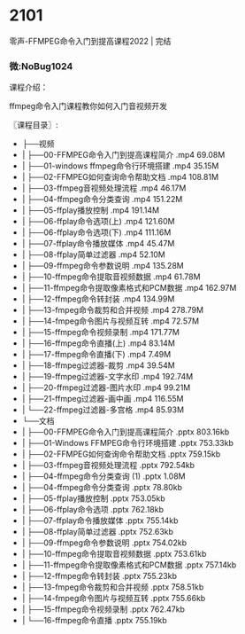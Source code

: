 # 2101
零声-FFMPEG命令入门到提高课程2022 | 完结
### 微:NoBug1024 


课程介绍：

ffmpeg命令入门课程教你如何入门音视频开发

〖课程目录〗:

- ├──视频  
- |   ├──00-FFMPEG命令入门到提高课程简介 .mp4  69.08M
- |   ├──01-windows ffmpeg命令行环境搭建 .mp4  35.15M
- |   ├──02-FFMPEG如何查询命令帮助文档 .mp4  108.81M
- |   ├──03-ffmpeg音视频处理流程 .mp4  46.17M
- |   ├──04-ffmpeg命令分类查询 .mp4  151.22M
- |   ├──05-ffplay播放控制 .mp4  191.14M
- |   ├──06-ffplay命令选项(上) .mp4  121.60M
- |   ├──06-ffplay命令选项(下) .mp4  111.16M
- |   ├──07-ffplay命令播放媒体 .mp4  45.47M
- |   ├──08-ffplay简单过滤器 .mp4  52.10M
- |   ├──09-ffmpeg命令参数说明 .mp4  135.28M
- |   ├──10-ffmpeg命令提取音视频数据 .mp4  61.78M
- |   ├──11-ffmpeg命令提取像素格式和PCM数据 .mp4  162.97M
- |   ├──12-ffmpeg命令转封装 .mp4  134.99M
- |   ├──13-fmpeg命令裁剪和合并视频 .mp4  278.79M
- |   ├──14-fmpeg命令图片与视频互转 .mp4  72.57M
- |   ├──15-ffmpeg命令视频录制 .mp4  171.77M
- |   ├──16-ffmpeg命令直播(上) .mp4  83.14M
- |   ├──17-ffmpeg命令直播(下) .mp4  7.49M
- |   ├──18-ffmpeg过滤器-裁剪 .mp4  39.54M
- |   ├──19-ffmpeg过滤器-文字水印 .mp4  192.74M
- |   ├──20-ffmpeg过滤器-图片水印 .mp4  99.21M
- |   ├──21-ffmpeg过滤器-画中画 .mp4  116.55M
- |   └──22-ffmpeg过滤器-多宫格 .mp4  85.93M
- └──文档  
- |   ├──00-FFMPEG命令入门到提高课程简介 .pptx  803.16kb
- |   ├──01-Windows FFMPEG命令行环境搭建 .pptx  753.33kb
- |   ├──02-FFMPEG如何查询命令帮助文档 .pptx  759.15kb
- |   ├──03-ffmpeg音视频处理流程 .pptx  792.54kb
- |   ├──04-ffmpeg命令分类查询 (1) .pptx  1.08M
- |   ├──04-ffmpeg命令分类查询 .pptx  78.80kb
- |   ├──05-ffplay播放控制 .pptx  753.05kb
- |   ├──06-ffplay命令选项 .pptx  762.18kb
- |   ├──07-ffplay命令播放媒体 .pptx  755.14kb
- |   ├──08-ffplay简单过滤器 .pptx  752.63kb
- |   ├──09-ffmpeg命令参数说明 .pptx  754.02kb
- |   ├──10-ffmpeg命令提取音视频数据 .pptx  753.61kb
- |   ├──11-ffmpeg命令提取像素格式和PCM数据 .pptx  757.14kb
- |   ├──12-ffmpeg命令转封装 .pptx  755.23kb
- |   ├──13-fmpeg命令裁剪和合并视频 .pptx  758.51kb
- |   ├──14-fmpeg命令图片与视频互转 .pptx  755.66kb
- |   ├──15-ffmpeg命令视频录制 .pptx  762.47kb
- |   └──16-ffmpeg命令直播 .pptx  755.19kb
